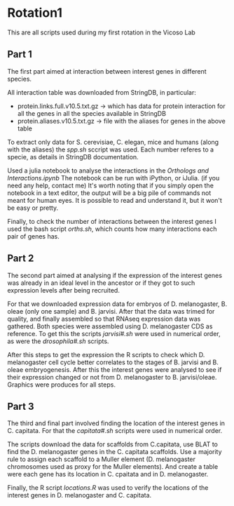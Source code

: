 # Rotation1

This are all scripts used during my first rotation in the Vicoso Lab

## Part 1
The first part aimed at interaction between interest genes in different species.

All interaction table was downloaded from StringDB, in particular:
 - protein.links.full.v10.5.txt.gz -> which has data for protein interaction for all the genes in all the species 
        available in StringDB
 - protein.aliases.v10.5.txt.gz -> file with the aliases for genes in the above table

To extract only data for S. cerevisiae, C. elegan, mice and humans (along with the aliases) the *spp.sh* sccript was used.
Each number referes to a specie, as details in StringDB documentation.

Used a julia notebook to analyse the interactions in the *Orthologs and Interactions.ipynb*
The notebook can be run with iPython, or iJulia. (if you need any help, contact me)
It's worth noting that if you simply open the notebook in a text editor, the output will be a big pile of
    commands not meant for human eyes. It is possible to read and understand it, but it won't be easy or pretty.

Finally, to check the number of interactions between the interest genes I used the bash script *orths.sh*, which counts
    how many interactions each pair of genes has.

## Part 2
The second part aimed at analysing if the expression of the interest genes was already in an ideal level in the ancestor or 
    if they got to such expression levels after being recruited.

For that we downloaded expression data for embryos of D. melanogaster, B. oleae (only one sample) and B. jarvisi.
After that the data was trimed for quality, and finally assembled so that RNAseq expression data was gathered. Both species
    were assembled using D. melanogaster CDS as reference. To get this the scripts *jarvisi#.sh* were used in numerical order,
    as were the *drosophila#.sh* scripts.

After this steps to get the expression the R scripts to check which D. melanogaster cell cycle better correlates to the stages
    of B. jarvisi and B. oleae embryogenesis. After this the interest genes were analysed to see if their expression changed or
    not from D. melanogaster to B. jarvisi/oleae. Graphics were produces for all steps.


## Part 3
The third and final part involved finding the location of the interest genes in C. capitata.
For that the *capitata#.sh* scripts were used in numerical order.

The scripts download the data for scaffolds from C.capitata, use BLAT to find the D. melanogaster genes in the 
    C. capitata scaffolds. Use a majority rule to assign each scaffold to a Muller element (D. melanogaster chromosomes 
    used as proxy for the Muller elements). And create a table were each gene has its location in C. cpaitata and in 
    D. melanogaster.

Finally, the R script *locations.R* was used to verify the locations of the interest genes in D. melanogaster and
    C. capitata.
